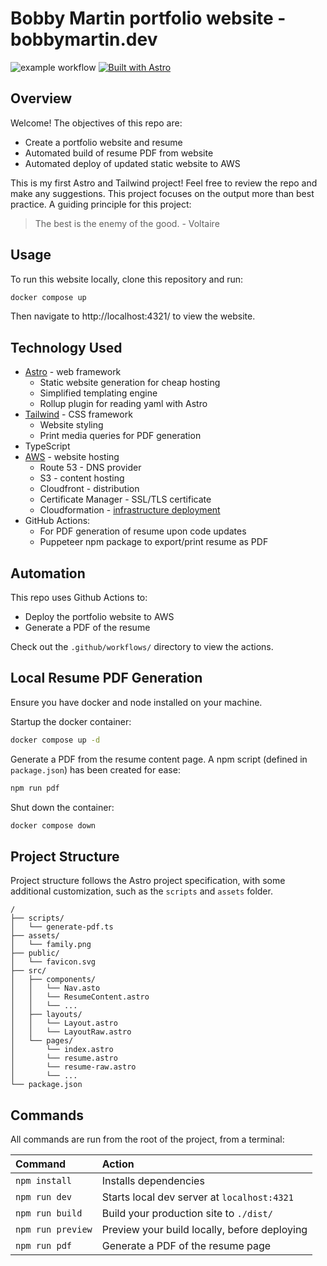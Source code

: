 # Bobby Martin portfolio website - bobbymartin.dev

![example workflow](https://github.com/martibobby/bobbymartin.dev/actions/workflows/build-pdf.yml/badge.svg)
[![Built with Astro](https://astro.badg.es/v2/built-with-astro/tiny.svg)](https://astro.build)

## Overview
Welcome! The objectives of this repo are:
- Create a portfolio website and resume
- Automated build of resume PDF from website
- Automated deploy of updated static website to AWS

This is my first Astro and Tailwind project! Feel free to review the repo and make any suggestions. 
This project focuses on the output more than best practice. A guiding principle for this project:
> The best is the enemy of the good. - Voltaire

## Usage
To run this website locally, clone this repository and run:
```bash
docker compose up
```
Then navigate to http://localhost:4321/ to view the website.

## Technology Used
- [Astro](https://github.com/withastro/astro) - web framework
    - Static website generation for cheap hosting
    - Simplified templating engine
    - Rollup plugin for reading yaml with Astro
- [Tailwind](https://github.com/tailwindlabs/tailwindcss) - CSS framework
    - Website styling 
    - Print media queries for PDF generation
- TypeScript
- [AWS](https://aws.amazon.com) - website hosting
    - Route 53 - DNS provider
    - S3 - content hosting
    - Cloudfront - distribution
    - Certificate Manager - SSL/TLS certificate
    - Cloudformation - [infrastructure deployment](https://github.com/aws-samples/amazon-cloudfront-secure-static-site)
- GitHub Actions:
    - For PDF generation of resume upon code updates
    - Puppeteer npm package to export/print resume as PDF

## Automation
This repo uses Github Actions to:
- Deploy the portfolio website to AWS
- Generate a PDF of the resume

Check out the `.github/workflows/` directory to view the actions.

## Local Resume PDF Generation
Ensure you have docker and node installed on your machine.

Startup the docker container:
```bash
docker compose up -d
```
Generate a PDF from the resume content page. A npm script (defined in `package.json`) has been created for ease:
```bash
npm run pdf
```
Shut down the container:
```bash
docker compose down
```
## Project Structure
Project structure follows the Astro project specification, with some additional customization, such as the `scripts` and `assets` folder.

```text
/
├── scripts/
│   └── generate-pdf.ts
├── assets/
│   └── family.png
├── public/
│   └── favicon.svg
├── src/
│   ├── components/
│   │   └── Nav.asto
│   │   └── ResumeContent.astro
│   │   └── ...
│   ├── layouts/
│   │   └── Layout.astro
│   │   └── LayoutRaw.astro
│   └── pages/
│       └── index.astro
│       └── resume.astro
│       └── resume-raw.astro
│       └── ...
└── package.json
```

## Commands

All commands are run from the root of the project, from a terminal:

| Command                   | Action                                           |
| :------------------------ | :----------------------------------------------- |
| `npm install`             | Installs dependencies                            |
| `npm run dev`             | Starts local dev server at `localhost:4321`      |
| `npm run build`           | Build your production site to `./dist/`          |
| `npm run preview`         | Preview your build locally, before deploying     |
| `npm run pdf`             | Generate a PDF of the resume page                |
